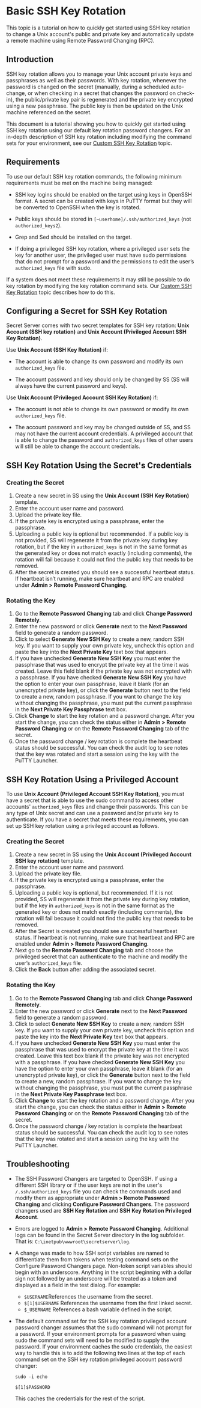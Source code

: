 [title]: # (Basic SSH Key Rotation)
[tags]: # (SSH,key rotation)
[priority]: # (1000)
[display]: # (all)

# Basic SSH Key Rotation 

This topic is a tutorial on how to quickly get started using SSH key rotation to change a Unix account's public and private key and automatically update a remote machine using Remote Password Changing (RPC).

## Introduction

SSH key rotation allows you to manage your Unix account private keys and passphrases as well as their passwords. With key rotation, whenever the password is changed on the secret (manually, during a scheduled auto-change, or when checking in a secret that changes the password on check-in), the public/private key pair is regenerated and the private key encrypted using a new passphrase. The public key is then be updated on the Unix machine referenced on the secret.

This document is a tutorial showing you how to quickly get started using SSH key rotation using our default key rotation password changers. For an in-depth description of SSH key rotation including modifying the command sets for your environment, see our [Custom SSH Key Rotation](../ssh-key-rotation-custom/index.md) topic.

## Requirements

To use our default SSH key rotation commands, the following minimum requirements must be met on the machine being managed:

- SSH key logins should be enabled on the target using keys in OpenSSH format. A secret can be created with keys in PuTTY format but they will be converted to OpenSSH when the key is rotated.

- Public keys should be stored in `[~userhome]/.ssh/authorized_keys` (not `authorized_keys2`).

- Grep and Sed should be installed on the target.

- If doing a privileged SSH key rotation, where a privileged user sets the key for another user, the privileged user must have sudo permissions that do not prompt for a password and the permissions to edit the user’s `authorized_keys` file with sudo.

If a system does not meet these requirements it may still be possible to do key rotation by modifying the key rotation command sets. Our [Custom SSH Key Rotation](../ssh-key-rotation-custom/index.md) topic describes how to do this.

## Configuring a Secret for SSH Key Rotation

Secret Server comes with two secret templates for SSH key rotation: **Unix Account (SSH key rotation)** and **Unix Account (Privileged Account SSH Key Rotation)**.

 Use **Unix Account (SSH Key Rotation)** if:

- The account is able to change its own password and modify its own `authorized_keys` file.

- The account password and key should only be changed by SS (SS will always have the current password and keys).

Use **Unix Account (Privileged Account SSH Key Rotation)** if:

- The account is not able to change its own password or modify its own `authorized_keys` file.

- The account password and key may be changed outside of SS, and SS may not have the current account credentials. A privileged account that is able to change the password and `authorized_keys` files of other users will still be able to change the account credentials.

## SSH Key Rotation Using the Secret's Credentials

### Creating the Secret

1. Create a new secret in SS using the **Unix Account (SSH Key Rotation)** template.
1. Enter the account user name and password.
1. Upload the private key file.
1. If the private key is encrypted using a passphrase, enter the passphrase.
1. Uploading a public key is optional but recommended. If a public key is not provided, SS will regenerate it from the private key during key rotation, but if the key in `authorized_keys` is not in the same format as the generated key or does not match exactly (including comments), the rotation will fail because it could not find the public key that needs to be removed.
1. After the secret is created you should see a successful heartbeat status. If heartbeat isn’t running, make sure heartbeat and RPC are enabled under **Admin \> Remote Password Changing**.

### Rotating the Key

1. Go to the **Remote Password Changing** tab and click **Change Password Remotely**.
1. Enter the new password or click **Generate** next to the **Next Password** field to generate a random password.
1. Click to select **Generate New SSH Key** to create a new, random SSH key. If you want to supply your own private key, uncheck this option and paste the key into the **Next Private Key** text box that appears.
1. If you have unchecked **Generate New SSH Key** you must enter the passphrase that was used to encrypt the private key at the time it was created. Leave this field blank if the private key was not encrypted with a passphrase. If you have checked **Generate New SSH Key** you have the option to enter your own passphrase, leave it blank (for an unencrypted private key), or click the **Generate** button next to the field to create a new, random passphrase. If you want to change the key without changing the passphrase, you must put the current passphrase in the **Next Private Key Passphrase** text box.
1. Click **Change** to start the key rotation and a password change. After you start the change, you can check the status either in **Admin \> Remote Password Changing** or on the **Remote Password Changing** tab of the secret.
1. Once the password change / key rotation is complete the heartbeat status should be successful. You can check the audit log to see notes that the key was rotated and start a session using the key with the PuTTY Launcher.

## SSH Key Rotation Using a Privileged Account

To use **Unix Account (Privileged Account SSH Key Rotation)**, you must have a secret that is able to use the sudo command to access other accounts' `authorized_keys` files and change their passwords. This can be any type of Unix secret and can use a password and/or private key to authenticate. If you have a secret that meets these requirements, you can set up SSH key rotation using a privileged account as follows.

### Creating the Secret

1. Create a new secret in SS using the **Unix Account (Privileged Account SSH key rotation)** template.
1. Enter the account user name and password.
1. Upload the private key file.
1. If the private key is encrypted using a passphrase, enter the passphrase.
1. Uploading a public key is optional, but recommended. If it is not provided, SS will regenerate it from the private key during key rotation, but if the key in `authorized_keys` is not in the same format as the generated key or does not match exactly (including comments), the rotation will fail because it could not find the public key that needs to be removed.
1. After the Secret is created you should see a successful heartbeat status. If heartbeat is not running, make sure that heartbeat and RPC are enabled under **Admin \> Remote Password Changing**.
1. Next go to the **Remote Password Changing** tab and choose the privileged secret that can authenticate to the machine and modify the user’s `authorized_keys` file.
1. Click the **Back** button after adding the associated secret.

### Rotating the Key

1. Go to the **Remote Password Changing** tab and click **Change Password Remotely**.
1. Enter the new password or click **Generate** next to the **Next Password** field to generate a random password.
1. Click to select **Generate New SSH Key** to create a new, random SSH key. If you want to supply your own private key, uncheck this option and paste the key into the **Next Private Key** text box that appears.
1. If you have unchecked **Generate New SSH Key** you must enter the passphrase that was used to encrypt the private key at the time it was created. Leave this text box blank if the private key was not encrypted with a passphrase. If you have checked **Generate New SSH Key** you have the option to enter your own passphrase, leave it blank (for an unencrypted private key), or click the **Generate** button next to the field to create a new, random passphrase. If you want to change the key without changing the passphrase, you must put the current passphrase in the **Next Private Key Passphrase** text box.
1. Click **Change** to start the key rotation and a password change. After you start the change, you can check the status either in **Admin \> Remote Password Changing** or on the **Remote Password Changing** tab of the secret.
1. Once the password change / key rotation is complete the heartbeat status should be successful. You can check the audit log to see notes that the key was rotated and start a session using the key with the PuTTY Launcher.

## Troubleshooting

- The SSH Password Changers are targeted to OpenSSH. If using a different SSH library or if the user keys are not in the user's `/.ssh/authorized_keys` file you can check the commands used and modify them as appropriate under **Admin \> Remote Password Changing** and clicking **Configure Password Changers**. The password changers used are **SSH Key Rotation** and **SSH Key Rotation Privileged Account**.

- Errors are logged to **Admin \> Remote Password Changing**. Additional logs can be found in the Secret Server directory in the log subfolder. That is: `C:\inetpub\wwwroot\secretserver\log`.

- A change was made to how SSH script variables are named to differentiate them from tokens when testing command sets on the Configure Password Changers page. Non-token script variables should begin with an underscore. Anything in the script beginning with a dollar sign not followed by an underscore will be treated as a token and displayed as a field in the test dialog. For example:

  - `$USERNAME`References the username from the secret.
  - `$[1]$USERNAME` References the username from the first linked secret.
  - `$_USERNAME` References a bash variable defined in the script.

- The default command set for the SSH key rotation privileged account password changer assumes that the sudo command will not prompt for a password. If your environment prompts for a password when using sudo the command sets will need to be modified to supply the password. If your environment caches the sudo credentials, the easiest way to handle this is to add the following two lines at the top of each command set on the SSH key rotation privileged account password changer:

  `sudo -i echo`

  `$[1]$PASSWORD`

  This caches the credentials for the rest of the script.



 